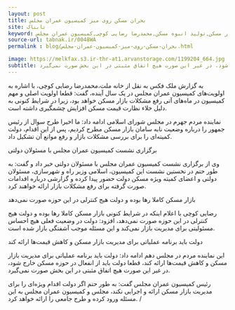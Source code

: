 ```yaml
---
layout: post
title: بحران مسکن روی میز کمیسیون عمران مجلس
site: تابناک
keyword: مبازار مسکن,تولید انبوه مسکن,محمدرضا رضایی کوچی,کمیسیون عمران مجلس
source-url: tabnak.ir/0048WA
permalink : blog/بحران-مسکن-روی-میز-کمیسیون-عمران-مجلس.html

image: https://melkfax.s3.ir-thr-at1.arvanstorage.com/1199204_664.jpg
subtitle: رئیس کمیسیون عمران مجلس گفت دولت باید برنامه عملیاتی برای مدیریت بازار مسکن و کاهش قیمت‌ها ارائه کند، قطعا دولت باید از انفعال در حوزه مسکن خارج شود، در غیر این صورت هیچ اتفاق مثبتی در این بخش صورت نمی‌گیرد.
---
```

به گزارش ملک فکس به نقل از خانه ملت،محمدرضا رضایی کوچی، با اشاره به اولویت‌های کمیسیون عمران مجلس در یک سال آینده، گفت: قطعا اولویت اصلی و مهم کمیسیون در ماه‌های آتی رفع مشکلات بازار مسکن خواهد بود، زیرا در شرایط کنونی به دلیل خلاء نظارت قیمت مسکن افزایش چشمگیری داشته است.

نماینده مردم جهرم در مجلس شورای اسلامی ادامه داد: ما اخیرا طرح سوال از رئیس جمهور را درباره وضعیت نابه سامان بازار مسکن مطرح کردیم، پس از این اقدام، دولت کمیته‌ای را برای بررسی مشکلات بازار و رفع موانع آن تشکیل داد.
 

برگزاری نشست کمیسیون عمران مجلس با مسئولان دولتی


وی از برگزاری نشست کمیسیون عمران مجلس با مسئولان دولتی خبر داد و گفت: به طور حتم در نخستین نشست این کمیسیون، اسلامی وزیر راه و شهرسازی، مسئولان دولتی و اعضای کمیته ویژه مسکن دولت حضور پیدا کرده و گزارشی درباره اقدامات صورت گرفته برای رفع مشکلات بازار ارائه خواهند کرد.
 

بازار مسکن کاملا رها بوده و دولت هیج کنترلی در این حوزه صورت نمی‌دهد


رضایی کوچی با اعلام اینکه در شرایط کنونی بازار مسکن کاملا رها بوده و دولت هیج کنترلی در این حوزه صورت نمی‌دهد، افزود: دولت در وضعیت فعلی هیچ احساس مسئولیتی برای مدیریت بازار نمی‌کند و این مسئله موجب آشفتگی بازار شده است.
 

دولت باید برنامه عملیاتی برای مدیریت بازار مسکن و کاهش قیمت‌ها ارائه کند


این نماینده مردم در مجلس دهم ادامه داد: دولت باید برنامه عملیاتی برای مدیریت بازار مسکن و کاهش قیمت‌ها ارائه کند، قطعا دولت باید از انفعال در حوزه مسکن خارج شود، در غیر این صورت هیچ اتفاق مثبتی در این بخش صورت نمی‌گیرد.

رئیس کمیسیون عمران مجلس گفت: به طور حتم اگر دولت اقدام ویژه‌ای را برای مدیریت بازار مسکن ارائه و اجرایی نکند، مجلس و کمیسیون عمران مجلس به این مسئله ورود کرده و طرح جامعی را ارائه خواهد کرد. /